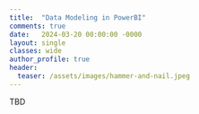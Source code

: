```yaml
---
title:  "Data Modeling in PowerBI"
comments: true
date:   2024-03-20 00:00:00 -0000
layout: single
classes: wide
author_profile: true
header:
  teaser: /assets/images/hammer-and-nail.jpeg
---
```


TBD
